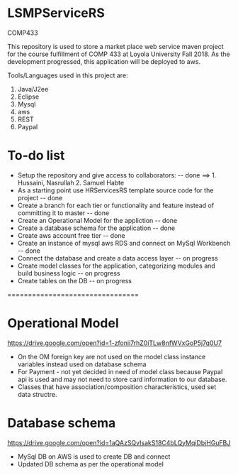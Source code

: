 # LSMPServiceRS
COMP433

This repository is used to store a market place web service maven project for the course fulfillment of COMP 433 at Loyola University Fall 2018.
As the development progressed, this application will be deployed to aws.

Tools/Languages used in this project are:
  1. Java/J2ee
  2. Eclipse
  3. Mysql
  4. aws
  5. REST
  6. Paypal
    
# To-do list

+ Setup the repository and give access to collaborators: -- done
      ==> 1. Hussaini, Nasrullah    2. Samuel Habte
+ As a starting point use HRServicesRS template source code for the project -- done
+ Create a branch for each tier or functionality and 
    feature instead of committing it to master -- done
+ Create an Operational Model for the appliction -- done
+ Create a database schema for the application -- done
+ Create aws account free tier -- done
+ Create an instance of mysql aws RDS and connect on MySql Workbench -- done
+ Connect the database and create a data access layer -- on progress
+ Create model classes for the application, categorizing modules and build business logic -- on progress
+ Create tables on the DB -- on progress

================================
# Operational Model
https://drive.google.com/open?id=1-zfonii7rhZ0iTLw8nfWVxGoP5j7q0U7
+ On the OM foreign key are not used on the model class instance variables instead used on database schema
+ For Payment - not yet decided in need of model class because Paypal api is used and may not need to store card information to our database.
+ Classes that have association/composition characteristics, used set data structre.

# Database schema
https://drive.google.com/open?id=1aQAzSQvIsakS18C4bLQyMqiDbjHGuFBJ
+ MySql DB on AWS is used to create DB and connect
+ Updated DB schema as per the operational model
